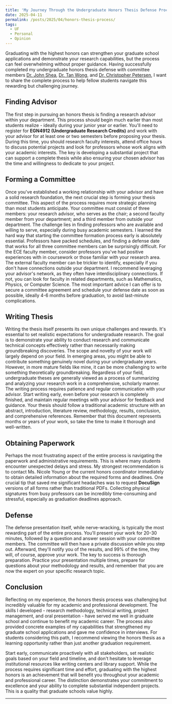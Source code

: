 ```yaml
---
title: 'My Journey Through the Undergraduate Honors Thesis Defense Process'
date: 2025-04-11
permalink: /posts/2025/04/honors-thesis-process/
tags:
  - UF
  - Personal
  - Opinion
---
```


Graduating with the highest honors can strengthen your graduate school applications and demonstrate your research capabilities, but the process can feel overwhelming without proper guidance. 
Having successfully completed my undergraduate honors thesis defense with committee members [Dr. John Shea](https://www.ece.ufl.edu/people/faculty/john-m-shea/), [Dr. Tan Wong](https://www.ece.ufl.edu/people/faculty/tan-wong/), 
and [Dr. Christopher Petersen](https://mae.ufl.edu/people/name/christopher-petersen/), 
I want to share the complete process to help fellow students navigate this rewarding but challenging journey. <br>

## Finding Advisor

The first step in pursuing an honors thesis is finding a research advisor within your department. This process should begin much earlier than most students realize - ideally during your junior year or earlier. 
You'll need to register for **EGN4912 (Undergraduate Research Credits)** and work with your advisor for at least one or two semesters before proposing your thesis. 
During this time, you should research faculty interests, attend office hours to discuss potential projects and look for professors whose work aligns with your academic interests. 
The key is developing a substantial project that can support a complete thesis while also ensuring your chosen advisor has the time and willingness to dedicate to your project. <br>

## Forming a Committee

Once you've established a working relationship with your advisor and have a solid research foundation, the next crucial step is forming your thesis committee. 
This aspect of the process requires more strategic planning than most students anticipate. 
Your committee must consist of three members: your research advisor, who serves as the chair; a second faculty member from your department; and a third member from outside your department. 
The challenge lies in finding professors who are available and willing to serve, especially during busy academic semesters.
I learned the hard way that starting the committee formation process early is absolutely essential. Professors have packed schedules, 
and finding a defense date that works for all three committee members can be surprisingly difficult. 
For the ECE faculty member, consider professors you've had positive experiences with in coursework or those familiar with your research area. 
The external faculty member can be trickier to identify, especially if you don't have connections outside your department. 
I recommend leveraging your advisor's network, as they often have interdisciplinary connections. If not, you can look for faculty in related departments, 
such as Mathematics, Physics, or Computer Science. The most important advice I can offer is to secure a committee agreement and schedule your defense date as soon as possible, 
ideally 4-6 months before graduation, to avoid last-minute complications. <br> 

## Writing Thesis

Writing the thesis itself presents its own unique challenges and rewards. It's essential to set realistic expectations for undergraduate research. 
The goal is to demonstrate your ability to conduct research and communicate technical concepts effectively rather than necessarily making groundbreaking discoveries. 
The scope and novelty of your work will largely depend on your field. In emerging areas, you might be able to contribute something genuinely novel during your undergraduate years. 
However, in more mature fields like mine, it can be more challenging to write something theoretically groundbreaking. 
Regardless of your field, undergraduate theses are generally viewed as a process of summarizing and analyzing your research work in a comprehensive, scholarly manner.
The writing process requires patience and regular communication with your advisor. Start writing early, 
even before your research is completely finished, and maintain regular meetings with your advisor for feedback and guidance. 
Your thesis should follow a traditional academic structure with an abstract, introduction, literature review, methodology, results, conclusion, 
and comprehensive references. Remember that this document represents months or years of your work, so take the time to make it thorough and well-written. <br> 

## Obtaining Paperwork

Perhaps the most frustrating aspect of the entire process is navigating the paperwork and administrative requirements. This is where many students encounter unexpected delays and stress. 
My strongest recommendation is to contact Ms. Nicole Young or the current honors coordinator immediately to obtain detailed information about the required forms and deadlines. 
One crucial tip that saved me significant headaches was to request **DocuSign** versions of all forms rather than traditional PDFs. 
Collecting physical signatures from busy professors can be incredibly time-consuming and stressful, especially as graduation deadlines approach. <br>

## Defense

The defense presentation itself, while nerve-wracking, is typically the most rewarding part of the entire process. You'll present your work for 20-30 minutes, followed by a question and answer session with your committee members. 
The committee will then have a private discussion while you step out. Afterward, they'll notify you of the results, and 99% of the time, they will, of course, approve your work. 
The key to success is thorough preparation. Practice your presentation multiple times, prepare for questions about your methodology and results, and remember that you are now the expert on your specific research topic. <br>

## Conclusion

Reflecting on my experience, the honors thesis process was challenging but incredibly valuable for my academic and professional development. 
The skills I developed - research methodology, technical writing, project management, and oral presentation - have served me well in graduate school and continue to benefit my academic career. 
The process also provided concrete examples of my capabilities that strengthened my graduate school applications and gave me confidence in interviews.
For students considering this path, I recommend viewing the honors thesis as a learning opportunity rather than just another graduation requirement. <br>

Start early, communicate proactively with all stakeholders, set realistic goals based on your field and timeline, and don't hesitate to leverage institutional resources like writing centers and library support. 
While the process requires significant time and effort, graduating with the highest honors is an achievement that will benefit you throughout your academic and professional career. 
The distinction demonstrates your commitment to excellence and your ability to complete substantial independent projects. This is a quality that graduate schools value highly.

------